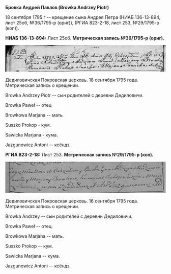 **Бровка Андрей Павлов (Browka Andrzey Piotr)**

18 сентября 1795 г -- крещение сына Андрея Петра (НИАБ 136-13-894, лист
25об, №36/1795-р (ориг)), (РГИА 823-2-18, лист 253, №29/1795-р (коп)).

**НИАБ 136-13-894:** Лист 25об. **Метрическая запись №36/1795-р
(ориг).**

![](./media/15fd603943f3d7ca4c4387173b19be2739848511.png)

Дедиловичская Покровская церковь. 18 сентября 1795 года. Метрическая
запись о крещении.

Browka Andrzey Piotr -- сын родителей с деревни Дедиловичи.

Browka Paweł -- отец

Browkowa Marjana -- мать

Suszko Prokop - кум.

Sawicka Marjana - кума.

Jazgunowicz Antoni -- ксёндз.

**РГИА 823-2-18:** Лист 253. **Метрическая запись №29/1795-р (коп).**

![](./media/1b420db2408ae555f2be4275f668bac69d93cf18.png)

Дедиловичская Покровская церковь. 16 сентября 1795 года. Метрическая
запись о крещении.

Browka Andrzey -- сын родителей с деревни Дедиловичи.

Browka Paweł -- отец.

Browkowa Marjana -- мать.

Suszko Prokop -- кум.

Sawicka Marjana -- кума.

Jazgunowicz Antoni -- ксёндз.
